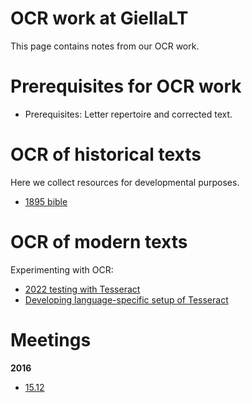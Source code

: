 # OCR work at GiellaLT

This page contains notes from our OCR work.

# Prerequisites for OCR work

- Prerequisites: Letter repertoire and corrected text.

# OCR of historical texts

Here we collect resources for developmental purposes.

- [1895 bible](ocr/1895_bible.md)

# OCR of modern texts

Experimenting with OCR:

- [2022 testing with Tesseract](ocr/tesseract.md)
- [Developing language-specific setup of Tesseract](ocr/tesseract-development.md)

# Meetings

**2016**

- [15.12](../../admin/linguists/ocr_161215.html)
